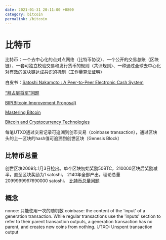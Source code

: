 ```yaml
---
date: 2021-01-31 20:11:00 +0800
category: bitcoin
permalink: /bitcoin
---
```


# 比特币

比特币：一个去中心化的点对点网络（比特币协议）、一个公开的交易总账（区块链）、一套可独立校验交易和发行货币的规则（共识规则）、一种通过全球去中心化对有效的区块链达成共识的机制（工作量算法证明）

白皮书：[Satoshi Nakamoto : A Peer-to-Peer Electronic Cash System](http://lixiaolai.com/#/bitcoin-whitepaper-cn-en-translation/Bitcoin-Whitepaper-EN-CN.html)

[“拜占庭将军”问题](https://people.eecs.berkeley.edu/~luca/cs174/byzantine.pdf)

[BIP(Bitcoin Improvement Proposal)](https://github.com/bitcoin/bips)

[Mastering Bitcoin](https://github.com/bitcoinbook/bitcoinbook)

[Bitcoin and Cryptocurrency Technologies](http://bitcoinbook.cs.princeton.edu/)

每笔UTXO通过交易记录可追溯到创币交易（coinbase transaction），通过区块头的上一区块的hash值可追溯到创世区块（Genesis Block）

## 比特币总量

创世区块2009年1月3日挖出。单个区块初始奖励50BTC，210000区块后奖励减半，直至区块奖励为1 satoshi。
2140年全部产出，理论总量2099999997690000 satoshi。
[比特币总量问题](https://bitcoin.stackexchange.com/questions/38994/will-there-be-21-million-bitcoins-eventually)

## 概念

nonce: 只能使用一次的随机数
coinbase: the content of the 'input' of a generation transaction. While regular transactions use the 'inputs' section to refer to their parent transaction outputs, a generation transaction has no parent, and creates new coins from nothing.
UTXO: Unspent transaction output
